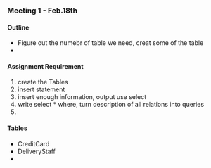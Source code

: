 ### Meeting 1 - Feb.18th


#### Outline
*   Figure out the numebr of table we need, creat some of the table
*


#### Assignment Requirement
1. create the Tables
2. insert statement
3. insert enough information, output use select
4. write select * where, turn description of all relations into queries
5.


#### Tables
*   CreditCard
* DeliveryStaff
*
